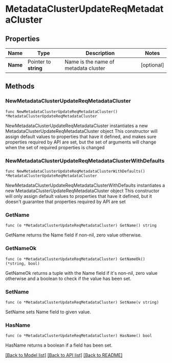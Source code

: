 # MetadataClusterUpdateReqMetadataCluster

## Properties

Name | Type | Description | Notes
------------ | ------------- | ------------- | -------------
**Name** | Pointer to **string** | Name is the name of metadata cluster | [optional] 

## Methods

### NewMetadataClusterUpdateReqMetadataCluster

`func NewMetadataClusterUpdateReqMetadataCluster() *MetadataClusterUpdateReqMetadataCluster`

NewMetadataClusterUpdateReqMetadataCluster instantiates a new MetadataClusterUpdateReqMetadataCluster object
This constructor will assign default values to properties that have it defined,
and makes sure properties required by API are set, but the set of arguments
will change when the set of required properties is changed

### NewMetadataClusterUpdateReqMetadataClusterWithDefaults

`func NewMetadataClusterUpdateReqMetadataClusterWithDefaults() *MetadataClusterUpdateReqMetadataCluster`

NewMetadataClusterUpdateReqMetadataClusterWithDefaults instantiates a new MetadataClusterUpdateReqMetadataCluster object
This constructor will only assign default values to properties that have it defined,
but it doesn't guarantee that properties required by API are set

### GetName

`func (o *MetadataClusterUpdateReqMetadataCluster) GetName() string`

GetName returns the Name field if non-nil, zero value otherwise.

### GetNameOk

`func (o *MetadataClusterUpdateReqMetadataCluster) GetNameOk() (*string, bool)`

GetNameOk returns a tuple with the Name field if it's non-nil, zero value otherwise
and a boolean to check if the value has been set.

### SetName

`func (o *MetadataClusterUpdateReqMetadataCluster) SetName(v string)`

SetName sets Name field to given value.

### HasName

`func (o *MetadataClusterUpdateReqMetadataCluster) HasName() bool`

HasName returns a boolean if a field has been set.


[[Back to Model list]](../README.md#documentation-for-models) [[Back to API list]](../README.md#documentation-for-api-endpoints) [[Back to README]](../README.md)


